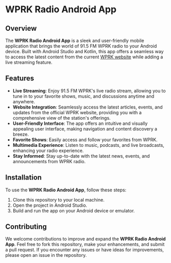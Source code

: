 # WPRK Radio Android App

## Overview

The **WPRK Radio Android App** is a sleek and user-friendly mobile application that brings the world of 91.5 FM WPRK radio to your Android device. Built with Android Studio and Kotlin, this app offers a seamless way to access the latest content from the current [WPRK website](https://wprk.org/) while adding a live streaming feature.

## Features

- **Live Streaming**: Enjoy 91.5 FM WPRK's live radio stream, allowing you to tune in to your favorite shows, music, and discussions anytime and anywhere.
- **Website Integration**: Seamlessly access the latest articles, events, and updates from the official WPRK website, providing you with a comprehensive view of the station's offerings.
- **User-Friendly Interface**: The app offers an intuitive and visually appealing user interface, making navigation and content discovery a breeze.
- **Favorite Shows**: Easily access and follow your favorites from WPRK.
- **Multimedia Experience**: Listen to music, podcasts, and live broadcasts, enhancing your radio experience.
- **Stay Informed**: Stay up-to-date with the latest news, events, and announcements from WPRK radio.

## Installation

To use the **WPRK Radio Android App**, follow these steps:

1. Clone this repository to your local machine.
2. Open the project in Android Studio.
3. Build and run the app on your Android device or emulator.

## Contributing

We welcome contributions to improve and expand the **WPRK Radio Android App**. Feel free to fork this repository, make your enhancements, and submit a pull request. If you encounter any issues or have ideas for improvements, please open an issue in the repository.
